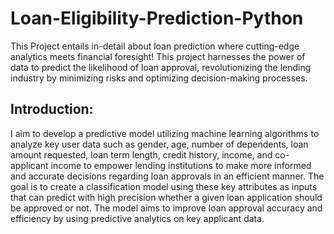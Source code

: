 

# Loan-Eligibility-Prediction-Python
This Project entails in-detail about loan prediction where cutting-edge analytics meets financial foresight! This project harnesses the power of data to predict the likelihood of loan approval, revolutionizing the lending industry by minimizing risks and optimizing decision-making processes.

## Introduction:

I aim to develop a predictive model utilizing machine learning algorithms to analyze key user data such as gender, age, number of dependents, loan amount requested, loan term length, credit history, income, and co-applicant income to empower lending institutions to make more informed and accurate decisions regarding loan approvals in an efficient manner. The goal is to create a classification model using these key attributes as inputs that can predict with high precision whether a given loan application should be approved or not. The model aims to improve loan approval accuracy and efficiency by using predictive analytics on key applicant data.

